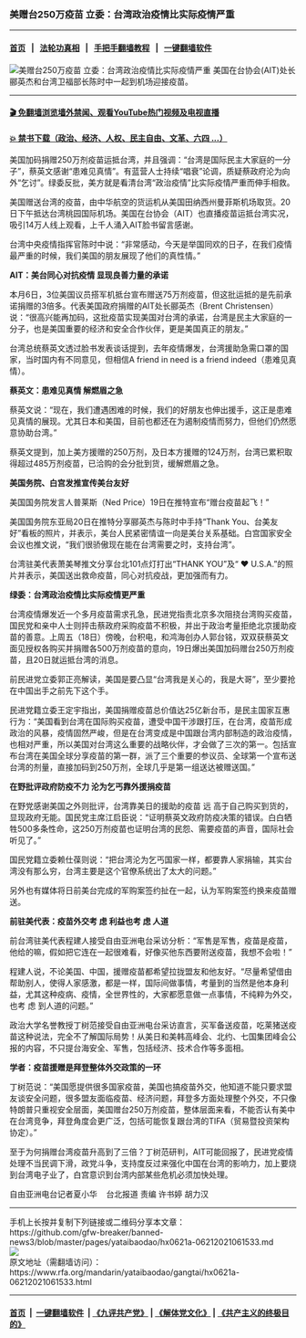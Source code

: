 ### 美赠台250万疫苗  立委：台湾政治疫情比实际疫情严重
------------------------

#### [首页](https://github.com/gfw-breaker/banned-news3/blob/master/README.md) &nbsp;&nbsp;|&nbsp;&nbsp; [法轮功真相](https://github.com/begood0513/basic/blob/master/README.md)  &nbsp;&nbsp;|&nbsp;&nbsp; [手把手翻墙教程](https://github.com/gfw-breaker/guides/wiki)  &nbsp;&nbsp;|&nbsp;&nbsp; [一键翻墙软件](https://github.com/gfw-breaker/nogfw/blob/master/README.md)  



<div id="headerimg">
 <img alt="美赠台250万疫苗  立委：台湾政治疫情比实际疫情严重" src="https://www.rfa.org/mandarin/yataibaodao/gangtai/hx0621a-06212021061533.html/@@images/30166f30-14e1-4677-82fc-f0dc5f976955.jpeg" title="美赠台250万疫苗  立委：台湾政治疫情比实际疫情严重"/>
 <span class="lead_image_caption">
  美国在台协会(AIT)处长郦英杰和台湾卫福部长陈时中一起到机场迎接疫苗。
 </span>
 <!-- zoomattribute -->
</div>

<hr/>


#### [ 🎬  免翻墙浏览墙外禁闻、观看YouTube热门视频及电视直播](https://github.com/gfw-breaker/HelloWorld)

#### [ 💥  禁书下载（政治、经济、人权、民主自由、文革、六四 ...）](https://github.com/gfw-breaker/books/blob/master/README.md)

<div id="storytext">
 <p class="p1">
  美国加码捐赠250万剂疫苗运抵台湾，并且强调：“台湾是国际民主大家庭的一分子”，蔡英文感谢“患难见真情”。有蓝营人士持续“唱衰”论调，质疑蔡政府沦为向外“乞讨”。绿委反批，美方就是看清台湾“政治疫情”比实际疫情严重而伸手相救。
 </p>
 <p class="p1">
  美国赠送台湾的疫苗，由中华航空的货运机从美国田纳西州曼菲斯机场取货。20日下午抵达台湾桃园国际机场。美国在台协会（AIT）也直播疫苗运抵台湾实况，吸引14万人线上观看，上千人涌入AIT脸书留言感谢。
 </p>
 <p class="p1">
  台湾中央疫情指挥官陈时中说：“非常感动，今天是举国同欢的日子，在我们疫情最严重的时候，我们美国的朋友展现了他们的真性情。”
 </p>
 <p class="p1">
  <strong>
   AIT：美台同心对抗疫情 显现良善力量的承诺
  </strong>
 </p>
 <p class="p1">
  本月6日，3位美国议员搭军机抵台宣布赠送75万剂疫苗，但这批运抵的是先前承诺捐赠的3倍多。代表美国政府捐赠的AIT处长郦英杰（Brent Christensen）说：“很高兴能再加码，这批疫苗实现美国对台湾的承诺，台湾是民主大家庭的一分子，也是美国重要的经济和安全合作伙伴，更是美国真正的朋友。”
 </p>
 <p class="p1">
  台湾总统蔡英文透过脸书发表谈话提到，去年疫情爆发，台湾援助急需口罩的国家，当时国内有不同意见，但相信A friend in need is a friend indeed（患难见真情）。
 </p>
 <p class="p1">
  <strong>
   蔡英文：患难见真情 解燃眉之急
  </strong>
 </p>
 <p class="p1">
  蔡英文说：“现在，我们遭遇困难的时候，我们的好朋友也伸出援手，这正是患难见真情的展现。尤其日本和美国，目前也都还在为遏制疫情而努力，但他们仍然愿意协助台湾。”
 </p>
 <p class="p1">
  蔡英文提到，加上美方援赠的250万剂，及日本方援赠的124万剂，台湾已累积取得超过485万剂疫苗，已洽购的会分批到货，缓解燃眉之急。
 </p>
 <p class="p1">
  <strong>
   美国务院、白宫发推宣传美台友好
  </strong>
 </p>
 <p class="p1">
  美国国务院发言人普莱斯（Ned Price）19日在推特宣布“赠台疫苗起飞！”
 </p>
 <p class="p1">
  美国国务院东亚局20日在推特分享郦英杰与陈时中手持“Thank You、台美友好”看板的照片，并表示，美台人民紧密情谊一向是美台关系基础。白宫国家安全会议也推文说，“我们很骄傲现在能在台湾需要之时，支持台湾”。
 </p>
 <p class="p1">
  台湾驻美代表萧美琴推文分享台北101点灯打出“THANK YOU”及“
  <span class="s1">
   ❤️
  </span>
  U.S.A.”的照片并表示，美国送出救命疫苗，同心对抗疫战，更加强而有力。
 </p>
 <p class="p1">
  <strong>
   绿委：台湾政治疫情比实际疫情更严重
  </strong>
 </p>
 <p class="p1">
  台湾疫情爆发近一个多月疫苗需求孔急，民进党指责北京多次阻挠台湾购买疫苗，国民党和亲中人士则抨击蔡政府采购疫苗不积极，并出于政治考量拒绝北京援助疫苗的善意。上周五（18日）傍晚，台积电，和鸿海创办人郭台铭，双双获蔡英文面见授权各购买并捐赠各500万剂疫苗的意向，19日爆出美国加码赠台250万剂疫苗，且20日就运抵台湾的消息。
 </p>
 <p class="p1">
  前民进党立委郭正亮解读，美国是要凸显“台湾我是关心的，我是大哥”，至少要抢在中国出手之前先下这个手。
 </p>
 <p class="p1">
  民进党籍立委王定宇指出，美国捐赠疫苗总价值达25亿新台币，是民主国家互惠行为：“美国看到台湾在国际购买疫苗，遭受中国干涉跟打压，在台湾，疫苗形成政治的风暴，疫情固然严峻，但是在台湾变成是中国跟台湾内部制造的政治疫情，也相对严重，所以美国对台湾这么重要的战略伙伴，才会做了三次的第一。包括宣布台湾在美国全球分享疫苗的第一群，派了三个重要的参议员、全球第一个宣布送台湾的剂量，直接加码到250万剂，全球几乎是第一组送达被赠送国。”
 </p>
 <p class="p1">
  <strong>
   在野批评政府防疫不力 沦为乞丐靠外援捐疫苗
  </strong>
 </p>
 <p class="p1">
  在野党感谢美国之外则批评，台湾靠美日的援助的疫苗
  <span class="s2">
   远
  </span>
  高于自己购买到货的，显现政府无能。国民党主席江启臣说：“证明蔡英文政府防疫决策的错误。白白牺牲500多条性命，这250万剂疫苗也证明台湾的民怨、需要疫苗的声音，国际社会听见了。”
 </p>
 <p class="p1">
  国民党籍立委赖仕葆则说：“把台湾沦为乞丐国家一样，都要靠人家捐输，其实台湾没有那么穷，台湾主要是这个官僚系统出了太大的问题。”
 </p>
 <p class="p1">
  另外也有媒体将日前美台完成的军购案签约扯在一起，认为军购案签约换来疫苗赠送。
 </p>
 <p class="p1">
  <strong>
   前驻美代表：疫苗外交考
   <span class="s2">
    虑
   </span>
   利益也考
   <span class="s2">
    虑
   </span>
   人道
  </strong>
 </p>
 <p class="p1">
  前台湾驻美代表程建人接受自由亚洲电台采访分析：“军售是军售，疫苗是疫苗，他给的嘛，假如把它连在一起很难看，好像买他东西要附送疫苗，我想不会啦！”
 </p>
 <p class="p1">
  程建人说，不论美国、中国，援赠疫苗都希望拉拢盟友和他友好。“尽量希望借由帮助别人，使得人家感激，都是一样，国际间做事情，考量到的当然是他本身利益，尤其这种疫病、疫情，全世界性的，大家都愿意做一点事情，不纯粹为外交，也考
  <span class="s2">
   虑
  </span>
  到人道的问题。”
 </p>
 <p class="p1">
  政治大学名誉教授丁树范接受自由亚洲电台采访直言，买军备送疫苗，吃莱猪送疫苗这种说法，完全不了解国际局势！从美日和美韩高峰会、北约、七国集团峰会公报的内容，不只提台海安全、军售，包括经济、技术合作等多面相。
 </p>
 <p class="p1">
  <strong>
   学者：疫苗援赠是拜登整体外交政策的一环
  </strong>
 </p>
 <p class="p1">
  丁树范说：“美国愿提供很多国家疫苗，美国也搞疫苗外交，他知道不能只要求盟友谈安全问题，很多盟友面临疫苗、经济问题，拜登多方面处理整个外交，不只像特朗普只重视安全层面，美国赠台250万剂疫苗，整体层面来看，不能否认有美中在台湾竞争，拜登角度会更广泛，包括可能恢复跟台湾的TIFA（贸易暨投资架构协定）。”
 </p>
 <p class="p1">
  至于为何捐赠台湾疫苗升高到了三倍？丁树范研判，AIT可能回报了，民进党疫情处理不当民调下滑，政党斗争，支持度反过来强化中国在台湾的影响力，加上要烧到台湾电子业了，白宫意识到台湾内部某些危机必须加快处理。
 </p>
 <p class="p2">
 </p>
 <p class="p1">
  自由亚洲电台记者夏小华    台北报道 责编 许书婷 胡力汉
 </p>
 <p class="p2">
 </p>
</div>

<hr/>
手机上长按并复制下列链接或二维码分享本文章：<br/>
https://github.com/gfw-breaker/banned-news3/blob/master/pages/yataibaodao/hx0621a-06212021061533.md <br/>
<a href='https://github.com/gfw-breaker/banned-news3/blob/master/pages/yataibaodao/hx0621a-06212021061533.md'><img src='https://github.com/gfw-breaker/banned-news3/blob/master/pages/yataibaodao/hx0621a-06212021061533.md.png'/></a> <br/>
原文地址（需翻墙访问）：https://www.rfa.org/mandarin/yataibaodao/gangtai/hx0621a-06212021061533.html


------------------------
#### [首页](https://github.com/gfw-breaker/banned-news3/blob/master/README.md) &nbsp;|&nbsp; [一键翻墙软件](https://github.com/gfw-breaker/nogfw/blob/master/README.md) &nbsp;| [《九评共产党》](https://github.com/gfw-breaker/9ping.md/blob/master/README.md#九评之一评共产党是什么) | [《解体党文化》](https://github.com/gfw-breaker/jtdwh.md/blob/master/README.md) | [《共产主义的终极目的》](https://github.com/gfw-breaker/gczydzjmd.md/blob/master/README.md)


<img src='http://gfw-breaker.win/banned-news3/pages/yataibaodao/hx0621a-06212021061533.md' width='0px' height='0px'/>